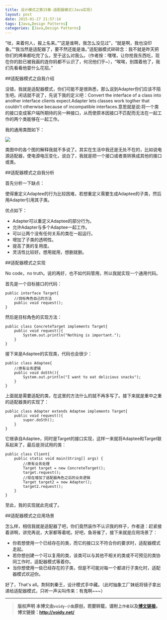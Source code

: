 ```yaml
---
title: 设计模式之第15章-适配器模式(Java实现)
layout: post
date: 2015-01-27 21:57:14
tags: [Java,Design Patterns]
categories: [Java,Design Patterns]
---
```


“呔，来着何人，报上名来。”“这是谁啊，我怎么没见过”，“就是啊，我也没印象。”“我当然是适配器了，要不然还能是谁。”适配器模式碎碎念：我不就是昨天把你们的烤串都吃完了么，至于这么对我么。（作者按：嘿嘿，让你抢我东西吃，现在你的脸已被我画的连你妈都不认识了，何况他们乎~），“唉唉，别围着他了，我们先看看他耍什么花招。”

##适配器模式之自我介绍

没错，我就是适配器模式，你们可能不是很熟悉，那么说到Adapter你们应该不陌生吧。闲话就不说了，先说下我的定义吧：Convert the interface of a class into another interface clients expect.Adapter lets classes work togther that couldn't otherwise because of incompatible interfaces.意思就是说:将一个类的接口变成客户端所期待的另一种接口，从而使原本因接口不匹配而无法在一起工作的两个类能够在一起工作。

我的通用类图如下：

![](http://images.cnitblog.com/blog/666211/201501/261917319722082.jpg)

类图中的各个图的解释我就不多说了。其实在生活中我还是无处不在的，比如说电源适配器，使电源电压变化，说白了，我就是把一个接口或者类转换成其他的接口或类。

##适配器模式之自我分析

首先分析一下缺点：

 使得重定义Adaptee的行为比较困难，若想重定义需要生成Adaptee的子类，然后用Adapter引用其子类。

优点如下：

* Adapter可以重定义Adaptee的部分行为。
* 允许Adapter与多个Adaptee一起工作。
* 可以让两个没有任何关系的类在一起运行。
* 增加了子类的透明性。
* 提高了类的复用度。
* 灵活性比较好。想用就用，想删就删。

##适配器模式之实现

No code，no truth。说的再好，也不如代码管用，所以我就实现一个通用代码。

首先是一个目标接口的代码：

	public interface Target{
	    //目标角色自己的方法
	    public void request();
	}

然后是目标角色的实现方法：

	public class ConcreteTarget implements Target{
	    public void request(){
	        System.out.println("Nothing is important.");
	    }
	}

接下来是Adaptee的实现类，代码也会很少：

	public class Adaptee{
	    //原有业务逻辑
	    public void doSth(){
	        System.out.println("I want to eat delicious snacks");
	    }
	}

上面就是需要适配的类，在这里的方法什么的就不再多写了。接下来就是重中之重的适配器类的实现了：

	public class Adapter extends Adaptee implements Target{
	    public void request(){
	        super.doSth();
	    }
	}

它继承自Adaptee，同时是Target的接口实现，这样一来就将Adaptee和Target联系起来了，最后是测试用的类：

	public class Client{
	    public static void main(String[] args) {
	        //原有业务处理
	        Target target = new ConcreteTarget();
	        target.request();
	        //现在增加了适配器角色之后的业务逻辑
	        Target target2 = new Adapter();
	        target2.request();
	    }
	}

至此，我的实现就此完成了。

##适配器模式之应用场景

怎么样，相信我就是适配器了吧，你们竟然装作不认识我的样子，作者道：赶紧接着讲啊，讲完再说，大家都等着呢。好吧，鱼哥催了，接下来就是应用场景了：

* 你若想使用一个已经存在的类，而它的接口又不符合你的要求时，适配器模式走起。
* 若你想创建一个可以复用的类，该类可以与其他不相关的类或不可预见的类协同工作时，适配器模式等着你。
* 当你想使用一些已经存在的子类，但是不可能对每一个都进行子类化时，适配器模式欢迎你。

好了，That's all。荆轲刺秦王，设计模式手中藏。（此时抽象工厂妹纸将镜子拿出递给适配器模式，只听一声尖叫传来：有鬼啊~~~）

---
> **版权声明**
> **本博文由`voidy-小鱼`原创，若要转载，请附上`作者`以及[博文链接](http://voidy.net)。**
> **博文链接：<http://voidy.net/>**